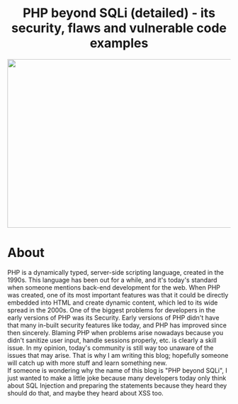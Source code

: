 # <center>PHP beyond SQLi (detailed) - its security, flaws and vulnerable code examples</center>
<img src="https://github.com/KiraReys/blog/assets/44244085/7a2226e3-78a6-4209-b32a-2aaf1705dad7" width=1000 height=380>

# About
PHP is a dynamically typed, server-side scripting language, created in the 1990s. This language has been out for a while, and it's today's standard when someone mentions back-end development for the web.
When PHP was created, one of its most important features was that it could be directly embedded into HTML and create dynamic content, which led to its wide spread in the 2000s. One of the biggest problems for developers
in the early versions of PHP was its Security. Early versions of PHP didn't have that many in-built security features like today, and PHP has improved since then sincerely. Blaming PHP when problems arise nowadays because you didn't sanitize user input, handle sessions properly, etc. is clearly a skill issue. In my opinion, today's community is still way too unaware of the issues that may arise. That is why I am writing this blog; hopefully someone will catch up with more stuff and learn something new. <br>
If someone is wondering why the name of this blog is "PHP beyond SQLi", I just wanted to make a little joke because many developers today only think about SQL Injection and preparing the statements because they heard they should do that, and maybe they heard about XSS too.
